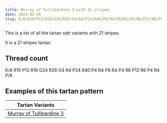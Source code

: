```yaml
---
title: Murray of Tullibardine 3 with 21 stripes
date: 2023-02-05
slug: K/8/R10/P12/R16/G24/R26/G4/R4/P24/R40/P4/R4/P8/R4/P4/R6/P12/R6/P4/R4/P/8
---
```

This is a list of all the tartan sett variants with 21 stripes.

It is a 21 stripes tartan.


## Thread count
K/8 R10 P12 R16 G24 R26 G4 R4 P24 R40 P4 R4 P8 R4 P4 R6 P12 R6 P4 R4 P/8

## Examples of this tartan pattern

| Tartan Variants |
|---------------|
| [Murray of Tullibardine 3](/variants/k/8/r10/p12/r16/g24/r26/g4/r4/p24/r40/p4/r4/p8/r4/p4/r6/p12/r6/p4/r4/p/8-g008000-k000000-p800080-rc00000)||
